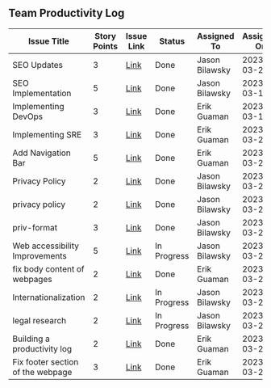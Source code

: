 ## Team Productivity Log

| Issue Title                    | Story Points | Issue Link | Status      | Assigned To    | Assigned On | Completed On | Category      | Status Notes |
|--------------------------------|--------------| --- |-------------|----------------|-------------|--------------|---------------|--------------|
| SEO Updates                    | 3            | [Link](https://github.com/erikguaman/mywebclass-simulation/issues/1) | Done        | Jason Bilawsky | 2023-03-23  | 2023-03-23   | Documentation | -            |
| SEO Implementation             | 5            | [Link](https://github.com/erikguaman/mywebclass-simulation/issues/2) | Done        | Jason Bilawsky | 2023-03-12  | 2023-03-23   | Feature       | -            |
| Implementing DevOps            | 3            | [Link](https://github.com/erikguaman/mywebclass-simulation/issues/8) | Done        | Erik Guaman    | 2023-03-10  | 2023-03-23   | Documentation | -            |
| Implementing SRE               | 3            | [Link](https://github.com/erikguaman/mywebclass-simulation/issues/9) | Done        | Erik Guaman    | 2023-03-22  | 2023-03-23   | Documentation | -            |
| Add Navigation Bar             | 5            | [Link](https://github.com/erikguaman/mywebclass-simulation/issues/10) | Done        | Erik Guaman    | 2023-03-23  | 2023-03-23   | Feature       | -            |
| Privacy Policy                 | 2            | [Link](https://github.com/erikguaman/mywebclass-simulation/issues/11) | Done        | Jason Bilawsky | 2023-03-22  | 2023-03-23   | Feature       | -            |
| privacy policy                 | 2            | [Link](https://github.com/erikguaman/mywebclass-simulation/issues/12) | Done        | Jason Bilawsky | 2023-03-23  | 2023-03-23   | Bug Fix       | -            |
| priv-format                    | 3            | [Link](https://github.com/erikguaman/mywebclass-simulation/issues/13) | Done        | Jason Bilawsky | 2023-03-23  | 2023-03-23   | Bug Fix       | -            |
| Web accessibility Improvements | 5            | [Link](https://github.com/erikguaman/mywebclass-simulation/issues/3) | In Progress | Jason Bilawsky | 2023-03-21  | -            | Documentation | -            |
| fix body content of webpages   | 2            | [Link](https://github.com/erikguaman/mywebclass-simulation/issues/16) | Done        | Erik Guaman    | 2023-03-22  | 2023-03-23   | Feature       | -            |
| Internationalization           | 2            | [Link](https://github.com/erikguaman/mywebclass-simulation/issues/4) | In Progress | Jason Bilawsky | 2023-03-21  | -            | Documentation | -            |
| legal research                 | 2            | [Link](https://github.com/erikguaman/mywebclass-simulation/issues/5) | In Progress | Jason Bilawsky | 2023-03-21  | -            | Bug Fix       | -            |
| Building a productivity log    | 2            | [Link](https://github.com/erikguaman/mywebclass-simulation/issues/19) | Done        | Erik Guaman    | 2023-03-23  | 2023-03-23            | Documentation | -            |
| Fix footer section of the webpage    | 3            | [Link](https://github.com/erikguaman/mywebclass-simulation/issues/21) | Done        | Erik Guaman    | 2023-03-23  | 2023-03-23            | Bug Fix       | -            |